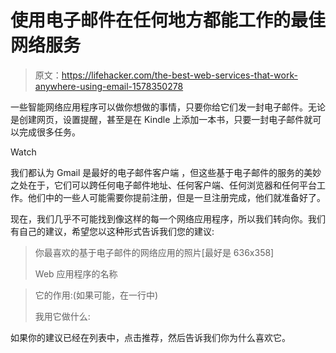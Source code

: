 # 使用电子邮件在任何地方都能工作的最佳网络服务

> 原文：<https://lifehacker.com/the-best-web-services-that-work-anywhere-using-email-1578350278>

一些智能网络应用程序可以做你想做的事情，只要你给它们发一封电子邮件。无论是创建网页，设置提醒，甚至是在 Kindle 上添加一本书，只要一封电子邮件就可以完成很多任务。

Watch

我们都认为 Gmail 是最好的电子邮件客户端 ，但这些基于电子邮件的服务的美妙之处在于，它们可以跨任何电子邮件地址、任何客户端、任何浏览器和任何平台工作。他们中的一些人可能需要你提前注册，但是一旦注册完成，他们就准备好了。

现在，我们几乎不可能找到像这样的每一个网络应用程序，所以我们转向你。我们有自己的建议，希望您以这种形式告诉我们您的建议:

> 你最喜欢的基于电子邮件的网络应用的照片[最好是 636x358]
> 
> Web 应用程序的名称

> 它的作用:(如果可能，在一行中)
> 
> 我用它做什么:

如果你的建议已经在列表中，点击推荐，然后告诉我们你为什么喜欢它。